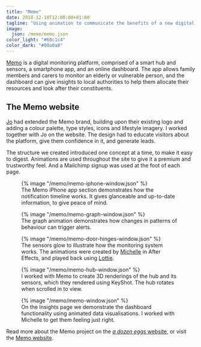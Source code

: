 ```yaml
---
title: "Memo"
date: 2018-12-10T12:00:00+01:00
tagline: "Using animation to communicate the benefits of a new digital telecare platform"
image:
  json: /memo/memo.json
color_light: "#60c1c4"
color_dark: "#00a0a8"
---
```


[Memo][1] is a digital monitoring platform, comprised of a smart hub and sensors, a smartphone app, and an online dashboard. The app allows family members and carers to monitor an elderly or vulnerable person, and the dashboard can give insights to local authorities to help them allocate their resources and look after their constituents.

## The Memo website

[Jo][2] had extended the Memo brand, building upon their existing logo and adding a colour palette, type styles, icons and lifestyle imagery. I worked together with Jo on the website. The design had to educate visitors about the platform, give them confidence in it, and generate leads.

The structure we created introduced one concept at a time, to make it easy to digest. Animations are used throughout the site to give it a premium and trustworthy feel. And a Mailchimp signup was used at the foot of each page.

<figure>
  <div class="c-image-background u-rounded">
    {% image "/memo/memo-iphone-window.json" %}
  </div>
  <figcaption>
    The Memo iPhone app section demonstrates how the notification timeline works. It gives glanceable and up-to-date information, to give peace of mind.
  </figcaption>
</figure>

<figure>
  <div class="c-image-background u-rounded">
    {% image "/memo/memo-graph-window.json" %}
  </div>
  <figcaption>
    The graph animation demonstrates how changes in patterns of behaviour can trigger alerts.
  </figcaption>
</figure>

<figure>
  <div class="c-image-background u-rounded">
    {% image "/memo/memo-door-hinges-window.json" %}
  </div>
  <figcaption>
    The sensors glow to illustrate how the monitoring system works. The animations were created by <a href="https://www.adozeneggs.co.uk/insights/author/michelle/" title="Michelle Barnett">Michelle</a> in After Effects, and played back using <a href="https://github.com/airbnb/lottie-web">Lottie</a>.
  </figcaption>
</figure>

<figure>
  <div class="c-image-background u-rounded">
    {% image "/memo/memo-hub-window.json" %}
  </div>
  <figcaption>
    I worked with Memo to create 3D renderings of the hub and its sensors, which they rendered using KeyShot. The hub rotates when scrolled in to view.
  </figcaption>
</figure>

<figure>
  <div class="c-image-background u-rounded">
    {% image "/memo/memo-window.json" %}
  </div>
  <figcaption>
    On the Insights page we demonstrate the dashboard functionality using animated data visualisations. I worked with Michelle to get them feeling just right.
  </figcaption>
</figure>

Read more about the Memo project on the [_a dozen eggs_ website][3], or visit the [Memo website][1].

[1]: https://memohub.co.uk/ "Memo Hub website"
[2]: https://www.adozeneggs.co.uk/insights/author/jo/ "Jo Wdowiak"
[3]: https://www.adozeneggs.co.uk/portfolio/project/memo/
